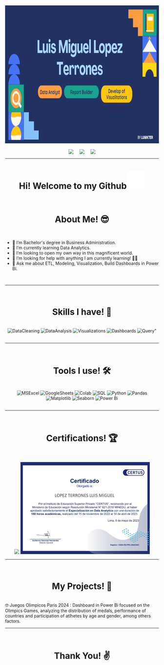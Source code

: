 <p align="center">
  <img src="https://github.com/Lumikter/Lumikter/blob/main/banner_lumikter.png" height="450"/>
</p>
<p align="center">
<a href="https://www.linkedin.com/in/luismiguel-lote" target="blank"><img align="center" src="https://img.shields.io/badge/Luis Miguel-0077B5?style=for-the-badge&logo=linkedin&logoColor=white" /></a> &nbsp;&nbsp;&nbsp;  <a href="mailto:lmiguel.lt@gmail.com" target="blank"><img align="center" src="https://img.shields.io/badge/lmiguel.lt@gmail.com-D14836?style=for-the-badge&logo=gmail&logoColor=white" /></a>    &nbsp;&nbsp;&nbsp;       <a href="https://www.github.com/Lumikter" target="blank"><img align="center" src="https://img.shields.io/badge/Lumikter-100000?style=for-the-badge&logo=github&logoColor=white" /></a>
</p>
<hr>
<h1 align="center">Hi! Welcome to my Github<a><img src="https://github.com/Kathryn-Jie/Kathryn-Jie/blob/main/wave.gif" width="60px"/></h1>
<Br>
<h1 align="center">About Me! 😎</h1>
<Br>
  
- 🔭 I’m Bachelor's degree in Business Administration.
- 🌱 I’m currently learning Data Analytics.
- 👯 I’m looking to open my own way in this magnificent world.
- 🤔 I’m looking for help with anything I am currently learning! 😶‍🌫️
- 💬 Ask me about ETL, Modeling, Visualization, Build Dashboards in Power Bi.

<Br>
<hr>
<Br>
<h1 align="center">Skills I have! 🤖</h1>
<Br>
<div align="center">
  <img src="https://img.shields.io/badge/Data_Cleaning-54487A?style=for-the-badge&logo=data-cleaning&logoColor=white" alt="DataCleaning" />
  <img src="https://img.shields.io/badge/Data_Analysis-294172?style=for-the-badge&logo=data-analysis&logoColor=white" alt="DataAnalysis" />
  <img src="https://img.shields.io/badge/Visualizations-262577?style=for-the-badge&logo=visualizations&logoColor=white" alt="Visualizations" />
  <img src="https://img.shields.io/badge/Dashboards-0C322C?style=for-the-badge&logo=dashboards&logoColor=white" alt="Dashboards" />
  <img src="https://img.shields.io/badge/Power_Query-21759B?style=for-the-badge&logo=power-query&logoColor=white" alt=Query" />
</div>
<Br>
<hr>
<Br>
  
<h1 align="center">Tools I use! 🛠️</h1>
<Br>
  
<div align="center">
  <img src="https://img.shields.io/badge/Microsoft_Excel-217346?style=for-the-badge&logo=microsoft-excel&logoColor=white" alt="MSExcel" />
  <img src="https://img.shields.io/badge/Google%20Sheets-34A853?style=for-the-badge&logo=google-sheets&logoColor=white" alt="GoogleSheets" />
  <img src="https://img.shields.io/badge/Colab-F9AB00?style=for-the-badge&logo=googlecolab&color=525252" alt="Colab" />
  <img src="https://img.shields.io/badge/Microsoft%20SQL%20Server-CC2927?style=for-the-badge&logo=microsoft%20sql%20server&logoColor=white" alt="SQL" />
  <img src="https://img.shields.io/badge/Python-14354C?style=for-the-badge&logo=python&logoColor=white" alt="Python" />
  <img src="https://img.shields.io/badge/Pandas-150458?style=for-the-badge&logo=pandas&logoColor=white" alt="Pandas" />
  <img src="https://img.shields.io/badge/Matplotlib-87CEEB?style=for-the-badge&logo=python&logoColor=white" alt="Matplotlib" />
  <img src="https://img.shields.io/badge/Seaborn-4C72B0?style=for-the-badge&logo=python&logoColor=white" alt="Seaborn" />
  <img src="https://img.shields.io/badge/Power%20Bi-E9B51C?style=for-the-badge&logo=power%20bi&logoColor=white" alt="Power Bi" />
</div>

<Br>
<hr>
<Br>

<h1 align="center">Certifications! 🏆</h1>
<Br>
<p align="center">
  <img src="https://github.com/Lumikter/Lumikter/blob/main/17.%20BOOTCAMP%20DATA%20ANALYST-1.png" height="300"/>
  <img src="https://github.com/Lumikter/Lumikter/blob/main/16.%20CURSO%20DATA%20ANALYTICS%20LUIS%20MIGUEL%20LOPEZ%20TERRONES-1.png" height="300"/>
<Br>
<hr>
<Br>
<h1 align="center">My Projects! 📎</h1>
<Br>
🤓 Juegos Olimpicos Paris 2024 : Dashboard in Power Bi focused on the Olimpics Games, analyzing the distribution of medals, performance of countries and participation of atlhetes by age and gender, among others factors.


<Br>
<hr>
<Br>
<h1 align="center">Thank You! ✌️ </h1>
<Br>

